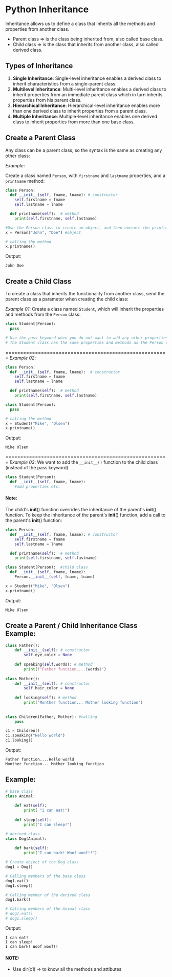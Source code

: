 # Python Inheritance
Inheritance allows us to define a class that inherits all the methods and properties from another class.
* Parent class => is the class being inherited from, also called base class.
* Child class => is the class that inherits from another class, also called derived class.

## Types of Inheritance
1. **Single Inheritance**: Single-level inheritance enables a derived class to inherit characteristics from a single-parent class.
2. **Multilevel Inheritance**: Multi-level inheritance enables a derived class to inherit properties from an immediate parent class which in turn inherits properties from his parent class. 
3. **Hierarchical Inheritance**: Hierarchical-level inheritance enables more than one derived class to inherit properties from a parent class.
4. **Multiple Inheritance**: Multiple-level inheritance enables one derived class to inherit properties from more than one base class.

## Create a Parent Class
Any class can be a parent class, so the syntax is the same as creating any other class:

*Example*:

Create a class named `Person`, with `firstname` and `lastname` properties, and a `printname` method:
```python
class Person:
  def __init__(self, fname, lname): # constructor
    self.firstname = fname
    self.lastname = lname

  def printname(self):  # method
    print(self.firstname, self.lastname)

#Use the Person class to create an object, and then execute the printname method:
x = Person("John", "Doe") #object

# calling the method
x.printname()
```

Output:
```
John Doe
```

## Create a Child Class
To create a class that inherits the functionality from another class, send the parent class as a parameter when creating the child class:

*Example 01*:
Create a class named `Student`, which will inherit the properties and methods from the `Person` class:
```python
class Student(Person):
  pass 

# Use the pass keyword when you do not want to add any other properties or methods to the class
# The Student class has the same properties and methods as the Person class.
```

=======================================================
*Example 02*:

```python
class Person:
  def __init__(self, fname, lname):  # constructor
    self.firstname = fname
    self.lastname = lname

  def printname(self):  # method
    print(self.firstname, self.lastname)

class Student(Person):
  pass

# calling the method
x = Student("Mike", "Olsen")
x.printname()
```

Output:
```
Mike Olsen
```
=======================================================
*Example 03*: We want to add the `__init__()` function to the child class (instead of the pass keyword).

```python
class Student(Person):
  def __init__(self, fname, lname):
    #add properties etc.
```

#### Note: 
The child's __init__() function overrides the inheritance of the parent's __init__() function. To keep the inheritance of the parent's __init__() function, add a call to the parent's __init__() function:

```python
class Person:
  def __init__(self, fname, lname): # constructor
    self.firstname = fname
    self.lastname = lname

  def printname(self):  # method
    print(self.firstname, self.lastname)

class Student(Person):  #child class
  def __init__(self, fname, lname):
    Person.__init__(self, fname, lname)

x = Student("Mike", "Olsen")
x.printname()
```

Output:
```
Mike Olsen
```

## Create a Parent / Child Inheritance Class Example:

```python
class Father(): 
    def __init__(self): # constructor
        self.eye_color = None
    
    def speaking(self,words): # method
        print(f"Father function....{words}")
    
class Mother():
    def __init__(self): # constructor
        self.hair_color = None
    
    def looking(self): # method
        print("Monther function... Mother looking function")
        
        
class Children(Father, Mother): #calling 
    pass

c1 = Children()
c1.speaking("Hello world")
c1.looking()
```

Output:
```
Father function....Hello world
Monther function... Mother looking function
```

## Example:
```python
# base class
class Animal:
    
    def eat(self):
        print( "I can eat!")
    
    def sleep(self):
        print("I can sleep!")

# derived class
class Dog(Animal):
    
    def bark(self):
        print("I can bark! Woof woof!!")

# Create object of the Dog class
dog1 = Dog()

# Calling members of the base class
dog1.eat()
dog1.sleep()

# Calling member of the derived class
dog1.bark()

# Calling members of the Animal class
# dog1.eat()
# dog1.sleep()
```

Output:
```
I can eat!
I can sleep!
I can bark! Woof woof!!
```

#### NOTE:
* Use dir(c1) => to know all the methods and attibutes